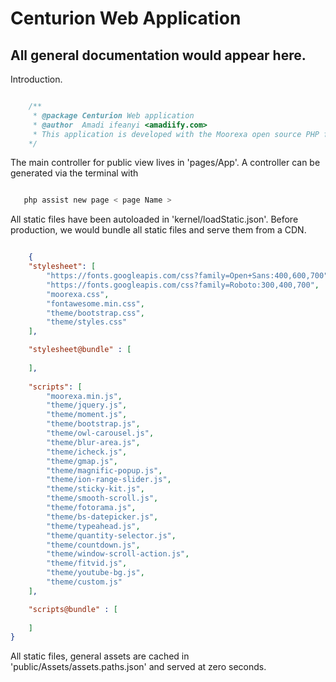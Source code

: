 # Centurion Web Application

## All general documentation would appear here.

Introduction.

```php

    /**
     * @package Centurion Web application
     * @author  Amadi ifeanyi <amadiify.com>
     * This application is developed with the Moorexa open source PHP framework, developed and managed by Fregate Software Lab.
    */
```

The main controller for public view lives in 'pages/App'. A controller can be generated via the terminal with 

```bash

   php assist new page < page Name >
```

All static files have been autoloaded in 'kernel/loadStatic.json'. Before production, we would bundle all static files and serve them from a CDN. 

```json

    {
    "stylesheet": [
        "https://fonts.googleapis.com/css?family=Open+Sans:400,600,700",
        "https://fonts.googleapis.com/css?family=Roboto:300,400,700",
        "moorexa.css",
        "fontawesome.min.css",
        "theme/bootstrap.css",
        "theme/styles.css"
    ],

    "stylesheet@bundle" : [
        
    ],
    
    "scripts": [
        "moorexa.min.js",
        "theme/jquery.js",
        "theme/moment.js",
        "theme/bootstrap.js",
        "theme/owl-carousel.js",
        "theme/blur-area.js",
        "theme/icheck.js",
        "theme/gmap.js",
        "theme/magnific-popup.js",
        "theme/ion-range-slider.js",
        "theme/sticky-kit.js",
        "theme/smooth-scroll.js",
        "theme/fotorama.js",
        "theme/bs-datepicker.js",
        "theme/typeahead.js",
        "theme/quantity-selector.js",
        "theme/countdown.js",
        "theme/window-scroll-action.js",
        "theme/fitvid.js",
        "theme/youtube-bg.js",
        "theme/custom.js"
    ],

    "scripts@bundle" : [
         
    ]
}
```

All static files, general assets are cached in 'public/Assets/assets.paths.json' and served at zero seconds.